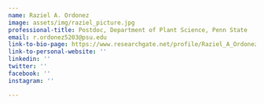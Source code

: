 ```yaml
---
name: Raziel A. Ordonez
image: assets/img/raziel_picture.jpg
professional-title: Postdoc, Department of Plant Science, Penn State
email: r.ordonez5203@psu.edu
link-to-bio-page: https://www.researchgate.net/profile/Raziel_A_Ordonez/research
link-to-personal-website: ''
linkedin: ''
twitter: ''
facebook: ''
instagram: ''

---
```

